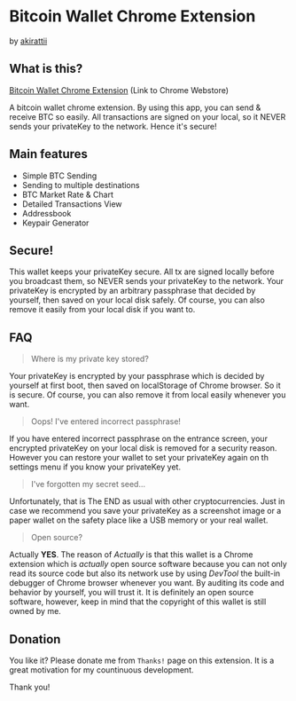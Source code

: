# Bitcoin Wallet Chrome Extension 
  
  by [akirattii](https://plus.google.com/+AkiraTanakaakirattii)

## What is this?

[Bitcoin Wallet Chrome Extension](https://chrome.google.com/webstore/detail/bitcoin-wallet/hhcbajigejlknfnpfpckkfojjbbgflej) (Link to Chrome Webstore)  
  
A bitcoin wallet chrome extension.
By using this app, you can send & receive BTC so easily.
All transactions are signed on your local, so it NEVER sends your privateKey to the network. Hence it's secure!


## Main features

- Simple BTC Sending
- Sending to multiple destinations
- BTC Market Rate & Chart
- Detailed Transactions View 
- Addressbook
- Keypair Generator


## Secure!

This wallet keeps your privateKey secure.
All tx are signed locally before you broadcast them, so NEVER sends your privateKey to the network.
Your privateKey is encrypted by an arbitrary passphrase that decided by yourself, then saved on your local disk safely. Of course, you can also remove it easily from your local disk if you want to.


## FAQ

> Where is my private key stored?

Your privateKey is encrypted by your passphrase which is decided by yourself at first boot, then saved on localStorage of Chrome browser. So it is secure. Of course, you can also remove it from local easily whenever you want.

> Oops! I've entered incorrect passphrase!

If you have entered incorrect passphrase on the entrance screen, your encrypted privateKey on your local disk is removed for a security reason. However you can restore your wallet to set your privateKey again on th settings menu if you know your privateKey yet.

> I've forgotten my secret seed...

Unfortunately, that is The END as usual with other cryptocurrencies. Just in case we recommend you save your privateKey as a screenshot image or a paper wallet on the safety place like a USB memory or your real wallet.

> Open source?

Actually **YES**. The reason of *Actually* is that this wallet is a Chrome extension which is *actually* open source software because you can not only read its source code but also its network use by using *DevTool* the built-in debugger of Chrome browser whenever you want. By auditing its code and behavior by yourself, you will trust it. It is definitely an open source software, however, keep in mind that the copyright of this wallet is still owned by me. 

## Donation

You like it? Please donate me from `Thanks!` page on this extension. It is a great motivation for my countinuous development. 
  
Thank you!
